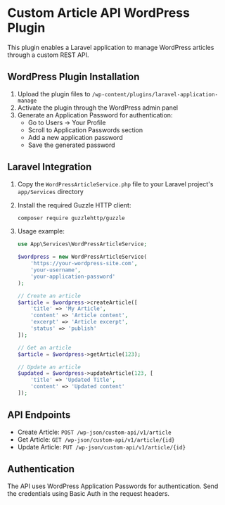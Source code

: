 # Custom Article API WordPress Plugin

This plugin enables a Laravel application to manage WordPress articles through a custom REST API.

## WordPress Plugin Installation

1. Upload the plugin files to `/wp-content/plugins/laravel-application-manage`
2. Activate the plugin through the WordPress admin panel
3. Generate an Application Password for authentication:
    - Go to Users → Your Profile
    - Scroll to Application Passwords section
    - Add a new application password
    - Save the generated password

## Laravel Integration

1. Copy the `WordPressArticleService.php` file to your Laravel project's `app/Services` directory
2. Install the required Guzzle HTTP client:

    ```bash
    composer require guzzlehttp/guzzle
    ```

3. Usage example:

    ```php
    use App\Services\WordPressArticleService;

    $wordpress = new WordPressArticleService(
        'https://your-wordpress-site.com',
        'your-username',
        'your-application-password'
    );

    // Create an article
    $article = $wordpress->createArticle([
        'title' => 'My Article',
        'content' => 'Article content',
        'excerpt' => 'Article excerpt',
        'status' => 'publish'
    ]);

    // Get an article
    $article = $wordpress->getArticle(123);

    // Update an article
    $updated = $wordpress->updateArticle(123, [
        'title' => 'Updated Title',
        'content' => 'Updated content'
    ]);
    ```

## API Endpoints

-   Create Article: `POST /wp-json/custom-api/v1/article`
-   Get Article: `GET /wp-json/custom-api/v1/article/{id}`
-   Update Article: `PUT /wp-json/custom-api/v1/article/{id}`

## Authentication

The API uses WordPress Application Passwords for authentication. Send the credentials using Basic Auth in the request headers.
